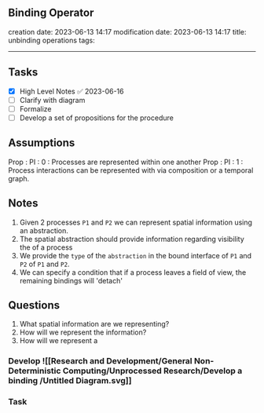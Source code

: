 ## Binding Operator

creation date:		2023-06-13 14:17
modification date:	2023-06-13 14:17
title: 				 unbinding operations
tags:

---
## Tasks
- [x] High Level Notes ✅ 2023-06-16
- [ ] Clarify with diagram
- [ ] Formalize
- [ ] Develop a set of propositions for the procedure

## Assumptions
Prop : PI : 0 : Processes are represented within one another
Prop : PI : 1 : Process  interactions can be represented with via composition or a temporal graph.

## Notes
1. Given 2 processes `P1` and `P2` we can represent spatial information using an abstraction.
2. The spatial abstraction should provide information regarding visibility the of a process
3. We provide the `type` of the `abstraction` in the bound interface of `P1` and `P2` of `P1` and `P2`. 
4. We can specify a condition that if a process leaves a field of view, the remaining bindings will 'detach'

## Questions
1. What spatial information are we representing?
2. How will we represent the information?
4. How will we represent a 

### Develop ![[Research and Development/General Non-Deterministic Computing/Unprocessed  Research/Develop a binding /Untitled Diagram.svg]] 
### Task
